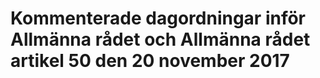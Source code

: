 # Kommenterade dagordningar inför Allmänna rådet och Allmänna rådet artikel 50 den 20 november 2017


